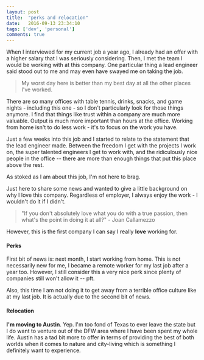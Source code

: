 ```yaml
---
layout: post
title:  "perks and relocation"
date:   2016-09-13 23:34:10
tags: ['dev', 'personal']
comments: true
---
```


When I interviewed for my current job a year ago, I already had an offer with a higher salary that I was seriously considering. Then, I met the team I would be working with at this company. One particular thing a lead engineer said stood out to me and may even have swayed me on taking the job.
<blockquote>My worst day here is better than my best day at all the other places I've worked.</blockquote>

There are so many offices with table tennis, drinks, snacks, and game nights - including this one - so I don't particularly look for those things anymore. I find that things like trust within a company are much more valuable. Output is much more important than hours at the office. Working from home isn't to do less work - it's to focus on the work you have.

Just a few weeks into this job and I started to relate to the statement that the lead engineer made. Between the freedom I get with the projects I work on, the super talented engineers I get to work with, and the ridiculously nice people in the office -- there are more than enough things that put this place above the rest.

As stoked as I am about this job, I'm not here to brag.

Just here to share some news and wanted to give a little background on why I love this company. Regardless of employer, I always enjoy the work - I wouldn't do it if I didn't.

<blockquote>"If you don't absolutely love what you do with a true passion, then what's the point in doing it at all?" - Joan Callamezzo</blockquote>
However, this is the first company I can say I really <strong>love</strong> working for.

<h4>Perks</h4>
First bit of news is: next month, I start working from home. This is not necessarily new for me, I became a remote worker for my last job after a year too. However, I still consider this a very nice perk since plenty of companies still won't allow it -- pft.

Also, this time I am not doing it to get away from a terrible office culture like at my last job. It is actually due to the second bit of news.

<h4>Relocation</h4>
<strong>I'm moving to Austin</strong>. Yep. I'm too fond of Texas to ever leave the state but I do want to venture out of the DFW area where I have been spent my whole life. Austin has a tad bit more to offer in terms of providing the best of both worlds when it comes to nature and city-living which is something I definitely want to experience.
